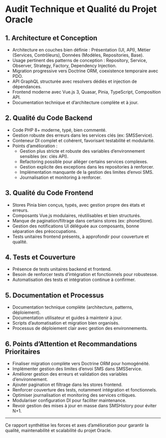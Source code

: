 # Audit Technique et Qualité du Projet Oracle

## 1. Architecture et Conception

- Architecture en couches bien définie : Présentation (UI, API), Métier (Services, Contrôleurs), Données (Modèles, Repositories, Base).
- Usage pertinent des patterns de conception : Repository, Service, Observer, Strategy, Factory, Dependency Injection.
- Migration progressive vers Doctrine ORM, coexistence temporaire avec PDO.
- API GraphQL structurée avec resolvers dédiés et injection de dépendances.
- Frontend moderne avec Vue.js 3, Quasar, Pinia, TypeScript, Composition API.
- Documentation technique et d’architecture complète et à jour.

## 2. Qualité du Code Backend

- Code PHP 8+ moderne, typé, bien commenté.
- Gestion robuste des erreurs dans les services clés (ex: SMSService).
- Conteneur DI complet et cohérent, favorisant testabilité et modularité.
- Points d’amélioration :
  - Gestion plus stricte et robuste des variables d’environnement sensibles (ex: clés API).
  - Refactoring possible pour alléger certains services complexes.
  - Gestion explicite des exceptions dans les repositories à renforcer.
  - Implémentation manquante de la gestion des limites d’envoi SMS.
  - Journalisation et monitoring à renforcer.

## 3. Qualité du Code Frontend

- Stores Pinia bien conçus, typés, avec gestion propre des états et erreurs.
- Composants Vue.js modulaires, réutilisables et bien structurés.
- Manque de pagination/filtrage dans certains stores (ex: phoneStore).
- Gestion des notifications UI déléguée aux composants, bonne séparation des préoccupations.
- Tests unitaires frontend présents, à approfondir pour couverture et qualité.

## 4. Tests et Couverture

- Présence de tests unitaires backend et frontend.
- Besoin de renforcer tests d’intégration et fonctionnels pour robustesse.
- Automatisation des tests et intégration continue à confirmer.

## 5. Documentation et Processus

- Documentation technique complète (architecture, patterns, déploiement).
- Documentation utilisateur et guides à maintenir à jour.
- Scripts d’automatisation et migration bien organisés.
- Processus de déploiement clair avec gestion des environnements.

## 6. Points d’Attention et Recommandations Prioritaires

- Finaliser migration complète vers Doctrine ORM pour homogénéité.
- Implémenter gestion des limites d’envoi SMS dans SMSService.
- Améliorer gestion des erreurs et validation des variables d’environnement.
- Ajouter pagination et filtrage dans les stores frontend.
- Renforcer couverture des tests, notamment intégration et fonctionnels.
- Optimiser journalisation et monitoring des services critiques.
- Modulariser configuration DI pour faciliter maintenance.
- Revoir gestion des mises à jour en masse dans SMSHistory pour éviter N+1.

---

Ce rapport synthétise les forces et axes d’amélioration pour garantir la qualité, maintenabilité et scalabilité du projet Oracle.
